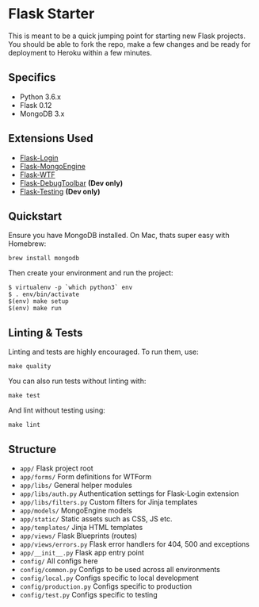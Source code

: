 Flask Starter
=============
This is meant to be a quick jumping point for starting new Flask projects. You
should be able to fork the repo, make a few changes and be ready for deployment
to Heroku within a few minutes.

Specifics
---------
- Python 3.6.x
- Flask 0.12
- MongoDB 3.x

Extensions Used
---------------
- [Flask-Login](https://flask-login.readthedocs.io/en/latest/)
- [Flask-MongoEngine](http://docs.mongoengine.org/projects/flask-mongoengine/en/latest/)
- [Flask-WTF](https://flask-wtf.readthedocs.io/en/stable/)
- [Flask-DebugToolbar](https://flask-debugtoolbar.readthedocs.io/en/latest/) **(Dev only)**
- [Flask-Testing](https://pythonhosted.org/Flask-Testing/) **(Dev only)**

Quickstart
----------
Ensure you have MongoDB installed. On Mac, thats super easy with Homebrew:

```
brew install mongodb
```

Then create your environment and run the project:

```
$ virtualenv -p `which python3` env
$ . env/bin/activate
$(env) make setup
$(env) make run
```

Linting & Tests
---------------
Linting and tests are highly encouraged. To run them, use:

```
make quality
```

You can also run tests without linting with:

```
make test
```

And lint without testing using:

```
make lint
```

Structure
---------
- `app/` Flask project root
- `app/forms/` Form definitions for WTForm
- `app/libs/` General helper modules
- `app/libs/auth.py` Authentication settings for Flask-Login extension
- `app/libs/filters.py` Custom filters for Jinja templates
- `app/models/` MongoEngine models
- `app/static/` Static assets such as CSS, JS etc.
- `app/templates/` Jinja HTML templates
- `app/views/` Flask Blueprints (routes)
- `app/views/errors.py` Flask error handlers for 404, 500 and exceptions
- `app/__init__.py` Flask app entry point
- `config/` All configs here
- `config/common.py` Configs to be used across all environments
- `config/local.py` Configs specific to local development
- `config/production.py` Configs specific to production
- `config/test.py` Configs specific to testing
